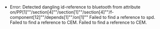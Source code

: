 * Error: Detected dangling id-reference to bluetooth from attribute
        on/PP[1]""/section[4]""/section[1]""/section[4]""/f-component[12]""/depends[1]""/on[1]""
 Failed to find a reference to spd.
 Failed to find a reference to CEM.
 Failed to find a reference to CEM.
